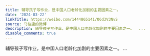 ```yaml
---
title: 辅导孩子写作业，是中国人口老龄化加剧的主要因素之一。
date: '2024-03-22'
linkTitle: https://weibo.com/1444865141/O6d3V3NvS
source: 马伯庸的微博
description: 辅导孩子写作业，是中国人口老龄化加剧的主要因素之一。  ...
disable_comments: true
---
```

辅导孩子写作业，是中国人口老龄化加剧的主要因素之一。  ...